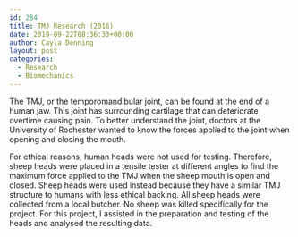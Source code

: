```yaml
---
id: 284
title: TMJ Research (2016)
date: 2019-09-22T08:36:33+00:00
author: Cayla Denning
layout: post
categories:
  - Research
  - Biomechanics
---
```


The TMJ, or the temporomandibular joint, can be found at the end of a human jaw. This joint has surrounding cartilage that can deteriorate overtime causing pain. To better understand the joint, doctors at the University of Rochester wanted to know the forces applied to the joint when opening and closing the mouth. 

For ethical reasons, human heads were not used for testing. Therefore, sheep heads were placed in a tensile tester at different angles to find the maximum force applied to the TMJ when the sheep mouth is open and closed. Sheep heads were used instead because they have a similar TMJ structure to humans with less ethical backing. All sheep heads were collected from a local butcher. No sheep was killed specifically for the project. For this project, I assisted in the preparation and testing of the heads and analysed the resulting data.  
